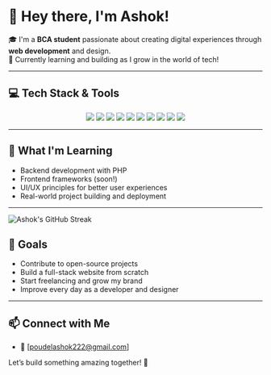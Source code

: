 # 👋 Hey there, I'm Ashok!

🎓 I'm a **BCA student** passionate about creating digital experiences through **web development** and design.  
🚀 Currently learning and building as I grow in the world of tech!

---

## 💻 Tech Stack & Tools

<p align="center">
  <img src="https://img.shields.io/badge/C-00599C?style=for-the-badge&logo=c&logoColor=white" />
  <img src="https://img.shields.io/badge/Java-007396?style=for-the-badge&logo=java&logoColor=white" />
  <img src="https://img.shields.io/badge/PHP-777BB4?style=for-the-badge&logo=php&logoColor=white" />
  <img src="https://img.shields.io/badge/HTML5-E34F26?style=for-the-badge&logo=html5&logoColor=white" />
  <img src="https://img.shields.io/badge/CSS3-1572B6?style=for-the-badge&logo=css3&logoColor=white" />
  <img src="https://img.shields.io/badge/JavaScript-F7DF1E?style=for-the-badge&logo=javascript&logoColor=black" />
  <img src="https://img.shields.io/badge/UI/UX-Design-FF69B4?style=for-the-badge" />
  <img src="https://img.shields.io/badge/Photoshop-31A8FF?style=for-the-badge&logo=adobephotoshop&logoColor=white" />
  <img src="https://img.shields.io/badge/GitHub-181717?style=for-the-badge&logo=github&logoColor=white" />
  <img src="https://img.shields.io/badge/VS%20Code-007ACC?style=for-the-badge&logo=visualstudiocode&logoColor=white" />
</p>


---

## 🌱 What I'm Learning

- Backend development with PHP  
- Frontend frameworks (soon!)  
- UI/UX principles for better user experiences  
- Real-world project building and deployment  

---

![Ashok's GitHub Streak](https://streak-stats.demolab.com/?user=ashok21045&theme=tokyonight&hide_border=true)


## 🔭 Goals

- Contribute to open-source projects  
- Build a full-stack website from scratch  
- Start freelancing and grow my brand  
- Improve every day as a developer and designer  

---

## 📫 Connect with Me

- 📧 [poudelashok222@gmail.com]    

Let’s build something amazing together! 🚀
